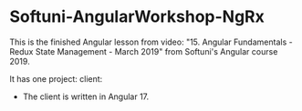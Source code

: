 # Softuni-AngularWorkshop-NgRx

This is the finished Angular lesson from video: "15. Angular Fundamentals - Redux State Management - March 2019" from Softuni's Angular course 2019.

It has one project: client:

- The client is written in Angular 17.